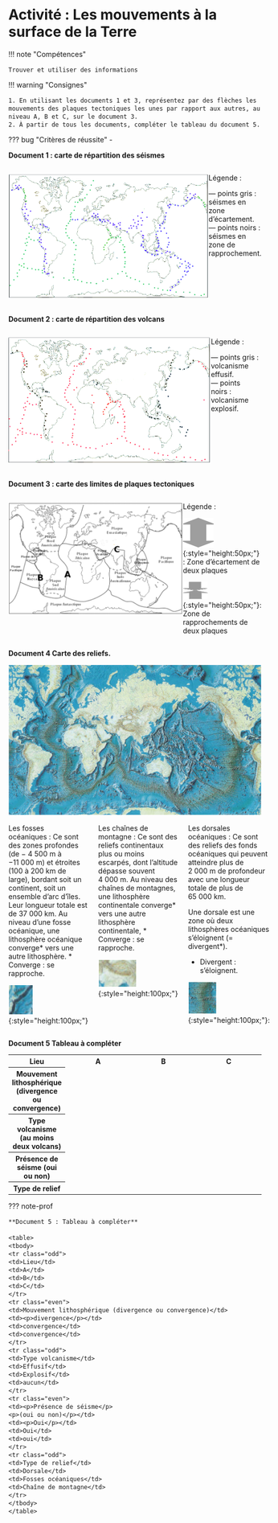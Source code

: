 # Activité : Les mouvements à la surface de la Terre

!!! note "Compétences"

    Trouver et utiliser des informations 
 

!!! warning "Consignes"

    1. En utilisant les documents 1 et 3, représentez par des flèches les mouvements des plaques tectoniques les unes par rapport aux autres, au niveau A, B et C, sur le document 3.
    2. À partir de tous les documents, compléter le tableau du document 5.
    
??? bug "Critères de réussite"
    - 


**Document 1 : carte de répartition des séismes**

<div markdown style="display:flex; flex-direction:row;">

<div markdown style="flex: 4 1 0;">

![](Pictures/carteSeismes.png)

</div>

<div markdown style="flex: 1 1 0;">

Légende :

— points gris : séismes en zone d’écartement.
— points noirs : séismes en zone de rapprochement.

</div></div>

**Document 2 : carte de répartition des volcans**

<div markdown style="display:flex; flex-direction:row;">

<div markdown style="flex: 4 1 0;">

![](Pictures/carteVolcans.png)

</div>

<div markdown style="flex: 1 1 0;">

Légende :

— points gris : volcanisme effusif.
— points noirs : volcanisme explosif.

</div></div>


**Document 3 : carte des limites de plaques tectoniques**

<div markdown style="display:flex; flex-direction:row;">

<div markdown style="flex: 4 1 0;">

![](Pictures/carteTerreACompleter.png)


</div>

<div markdown style="flex: 1 1 0;">


Légende :

![](Pictures/flechesDivergence.png){:style="height:50px;"} : Zone d’écartement de deux plaques

![](Pictures/flechesConvergence.png){:style="height:50px;"}: Zone de rapprochements de deux plaques

</div></div>

**Document 4 Carte des reliefs.**




![](Pictures/carteReliefs.png)

<div markdown style="display:flex; flex-direction:row;">

<div markdown style="flex: 1 1 0;padding-right:20px;">
Les fosses océaniques : Ce sont des zones profondes (de − 4 500 m à −11 000 m) et étroites (100 à 200 km de large), bordant soit un continent, soit un ensemble d’arc d’îles. Leur longueur totale est de 37 000 km.
Au niveau d’une fosse océanique, une lithosphère océanique converge* vers une autre lithosphère.
* Converge : se rapproche.
  
![](Pictures/imageSubduction.png){:style="height:100px;"}
</div>
<div markdown style="flex: 1 1 0;padding-right:20px;">
Les chaînes de montagne : Ce sont des reliefs continentaux plus ou moins escarpés, dont l’altitude dépasse souvent 4 000 m.
Au niveau des chaînes de montagnes, une lithosphère continentale converge* vers une autre lithosphère continentale,
* Converge : se rapproche.

![](Pictures/imageMontagne.png){:style="height:100px;"}
</div>
<div markdown style="flex: 1 1 0;">
Les dorsales océaniques : Ce sont des reliefs des fonds océaniques qui peuvent atteindre plus de 2 000 m de profondeur avec une longueur totale de plus de 65 000 km.

Une dorsale est une zone où deux lithosphères océaniques s’éloignent (= divergent*).


* Divergent : s’éloignent.


![](Pictures/imageDorsale.png){:style="height:100px;"}:

</div>

</div>

**Document 5 Tableau à compléter**

<table>
<tbody>
<tr class="odd">
<th >Lieu</th>
<th>A</th>
<th>B</th>
<th>C</th>
</tr>
<tr class="even">
<th>Mouvement lithosphérique (divergence ou convergence)</th>
<td style="width: 200px;"></td>
<td style="width: 200px;"></td>
<td style="width: 200px;"></td>

</tr>
<tr class="odd">
<th>Type volcanisme (au moins deux volcans)</th>
<td></td>
<td></td>
<td></td>
</tr>
<tr class="even">
<th>Présence de séisme (oui ou non)</th>
<td></td>
<td></td>
<td></td>
</tr>
<tr class="odd">
<th>Type de relief</th>
<td></td>
<td></td>
<td></td>
</tr>
</tbody>
</table>

??? note-prof

    **Document 5 : Tableau à compléter**

    <table>
    <tbody>
    <tr class="odd">
    <td>Lieu</td>
    <td>A</td>
    <td>B</td>
    <td>C</td>
    </tr>
    <tr class="even">
    <td>Mouvement lithosphérique (divergence ou convergence)</td>
    <td><p>divergence</p></td>
    <td>convergence</td>
    <td>convergence</td>
    </tr>
    <tr class="odd">
    <td>Type volcanisme</td>
    <td>Effusif</td>
    <td>Explosif</td>
    <td>aucun</td>
    </tr>
    <tr class="even">
    <td><p>Présence de séisme</p>
    <p>(oui ou non)</p></td>
    <td><p>Oui</p></td>
    <td>Oui</td>
    <td>oui</td>
    </tr>
    <tr class="odd">
    <td>Type de relief</td>
    <td>Dorsale</td>
    <td>Fosses océaniques</td>
    <td>Chaîne de montagne</td>
    </tr>
    </tbody>
    </table>




